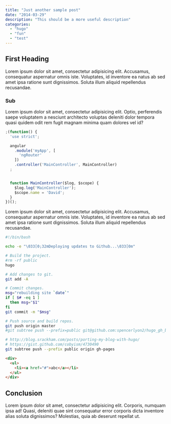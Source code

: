 ```yaml
---
title: "Just another sample post"
date: "2014-03-29"
description: "This should be a more useful description"
categories:
  - "hugo"
  - "fun"
  - "test"
---
```


## First Heading

Lorem ipsum dolor sit amet, consectetur adipisicing elit. Accusamus, consequatur aspernatur omnis iste. Voluptates, id inventore ea natus ab sed amet ipsa ratione sunt dignissimos. Soluta illum aliquid repellendus recusandae.
<!--more-->

### Sub

Lorem ipsum dolor sit amet, consectetur adipisicing elit. Optio, perferendis saepe voluptatem a nesciunt architecto voluptas deleniti dolor tempora quasi quidem odit rem fugit magnam minima quam dolores vel id?

~~~js
;(function() {
  'use strict';

  angular
    .module('myApp', [
      'ngRouter'
    ])
    .controller('MainController', MainController)
  ;


  function MainController($log, $scope) {
    $log.log('MainController');
    $scope.name = 'David';
  }
})();
~~~

Lorem ipsum dolor sit amet, consectetur adipisicing elit. Accusamus, consequatur aspernatur omnis iste. Voluptates, id inventore ea natus ab sed amet ipsa ratione sunt dignissimos. Soluta illum aliquid repellendus recusandae.

~~~bash
#!/bin/bash

echo -e "\033[0;32mDeploying updates to Github...\033[0m"

# Build the project.
#rm -rf public
hugo

# Add changes to git.
git add -A

# Commit changes.
msg="rebuilding site `date`"
if [ $# -eq 1 ]
  then msg="$1"
fi
git commit -m "$msg"

# Push source and build repos.
git push origin master
#git subtree push --prefix=public git@github.com:spencerlyon2/hugo_gh_blog.git gh-pages

# http://blog.srackham.com/posts/porting-my-blog-with-hugo/
# https://gist.github.com/cobyism/4730490
git subtree push --prefix public origin gh-pages
~~~

~~~html
<div>
  <ul>
    <li><a href="#">abc</a></li>
  </ul>
</div>
~~~


## Conclusion

Lorem ipsum dolor sit amet, consectetur adipisicing elit. Corporis, numquam ipsa ad! Quasi, deleniti quae sint consequatur error corporis dicta inventore alias soluta dignissimos? Molestias, quia ab deserunt repellat ut.
